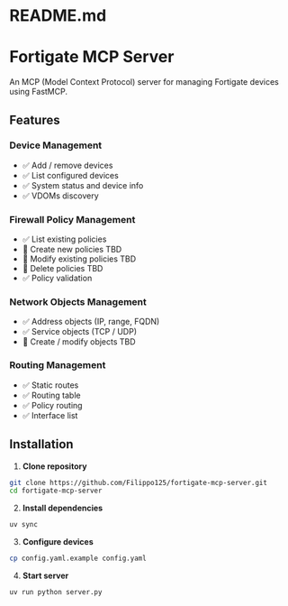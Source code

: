 # README.md
# Fortigate MCP Server

An MCP (Model Context Protocol) server for managing Fortigate devices using FastMCP.

## Features

### Device Management
- ✅ Add / remove devices
- ✅ List configured devices
- ✅ System status and device info
- ✅ VDOMs discovery

### Firewall Policy Management
- ✅ List existing policies
- 🔄 Create new policies TBD
- 🔄 Modify existing policies TBD
- 🔄 Delete policies TBD
- ✅ Policy validation

### Network Objects Management
- ✅ Address objects (IP, range, FQDN)
- ✅ Service objects (TCP / UDP)
- 🔄 Create / modify objects TBD

### Routing Management
- ✅ Static routes
- ✅ Routing table
- ✅ Policy routing
- ✅ Interface list

## Installation

1. **Clone repository**
```bash
git clone https://github.com/Filippo125/fortigate-mcp-server.git
cd fortigate-mcp-server
```

2. **Install dependencies**
```bash
uv sync
```

3. **Configure devices**
```bash
cp config.yaml.example config.yaml
```

4. **Start server**
```bash
uv run python server.py
```